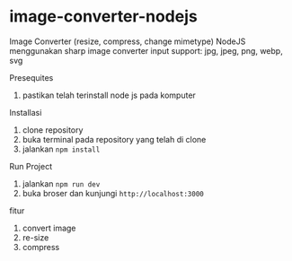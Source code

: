 # image-converter-nodejs
Image Converter (resize, compress, change mimetype) NodeJS menggunakan sharp
image converter input support: jpg, jpeg, png, webp, svg

Presequites
1. pastikan telah terinstall node js pada komputer

Installasi
1. clone repository
2. buka terminal pada repository yang telah di clone
3. jalankan `npm install`

Run Project
1. jalankan `npm run dev`
2. buka broser dan kunjungi `http://localhost:3000`

fitur
1. convert image
2. re-size
3. compress
